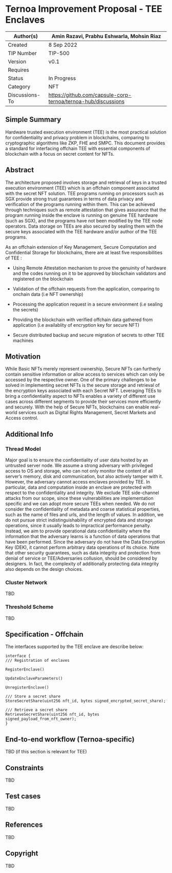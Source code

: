 # Ternoa Improvement Proposal - TEE Enclaves

| Author(s)      | Amin Razavi, Prabhu Eshwarla, Mohsin Riaz |
| ----------- | ----------- |
| Created   | 8 Sep 2022       |
| TIP Number   | TIP-500       |
| Version   | v0.1       |
| Requires   | <Link to Basic NFT TIP here>       |
| Status | In Progress       |
| Category   | NFT       |
| Discussions-To   | https://github.com/capsule-corp-ternoa/ternoa-hub/discussions     |


## Simple Summary
Hardware trusted execution environment (TEE) is the most practical solution for confidentiality and privacy problem in blockchains, comparing to cryptographic algorithms like ZKP, FHE and SMPC. This document provides a standard for interfacing offchain TEE with essential components of blockchain with a focus on secret content for NFTs. 


## Abstract

The architecture proposed involves storage and retrieval of keys in a trusted execution environment (TEE) which is an offchain component associated with the secret NFT solution. TEE programs running on processors such as SGX provide strong trust guarantees in terms of data privacy and verification of the programs running within them. This can be achieved through techniques such as remote attestation that gives assurance that the program running inside the enclave is running on genuine TEE hardware (such as SGX), and the programs have not been modified by the TEE node operators. Data storage on TEEs are also secured by sealing them with the secure keys associated with the TEE hardware and/or author of the TEE programs. 

As an offchain extension of Key Management, Secure Computation and Confidential Storage for blockchains, there are at least five responsibilities of TEE : 

- Using Remote Attestation mechanism to prove the genuinity of hardware and the codes running on it to be approved by blockchain validators and registered on the blockchain

- Validation of the offchain requests from the application, comparing to onchain data (i.e NFT ownership)

- Processing the application request in a secure environment (i.e sealing the secrets)

- Providing the blockchain with verified offchain data gathered from application  (i.e availablity of encryption key for secure NFT)

- Secure distributed backup and secure migration of secrets to other TEE machines


## Motivation
While Basic NFTs merely represent ownership, Secure NFTs can furtherly contain sensitive information or allow access to services which can only be accessed by the respective owner. One of the primary challenges to be solved in implementing secret NFTs is the secure storage and retrieval of the encryption keys associated with each Secret NFT. 
Leveraging TEEs to bring a confidentiality aspect to NFTs enables a variety of different use cases across different segments to provide their services more efficiently and securely. With the help of  Secure NFTs, blockchains can enable real-world services such as Digital Rights Management, Secret Markets and Access control.


## Additional Info

### Thread Model
Major goal is to ensure the confidentiality of user data hosted by an untrusted server node. We assume a strong adversary with privileged access to OS and storage, who can not only monitor the content of all server’s memory, disk and communication, but also actively tamper with it. However, the adversary cannot access enclaves provided by TEE. In particular, data and computation inside an enclave are protected with respect to the confidentiality and integrity. We exclude TEE side-channel attacks from our scope, since these vulnerabilities are implementation specific and we can adopt more secure TEEs when needed. We do not consider the confidentiality of metadata and coarse statistical properties, such as the name of files and urls, and the length of values. In addition, we do not pursue strict indistinguishability of encrypted data and storage operations, since it usually leads to impractical performance penalty. Instead, we aim to provide operational data confidentiality where the information that the adversary learns is a function of data operations that have been performed. Since the adversary do not have the Data Encryption Key (DEK), it cannot perform arbitrary data operations of its choice.
Note that other security guarantees, such as data integrity and protection from denial of service or TEE/Adversaries collusion, should be considered by designers. In fact, the complexity of additionally protecting data integrity also depends on the design choices.

### Cluster Network
TBD

### Threshold Scheme
TBD

## Specification - Offchain

The interfaces supported by the TEE enclave are describe below:
```
interface {
/// Registration of enclaves

RegisterEnclave()

UpdateEnclaveParameters()

UnregisterEnclave()

/// Store a secret share
StoreSecretShare(uint256 nft_id, bytes signed_encrypted_secret_share);

/// Retrieve a secret share
RetrieveSecretShare(uint256 nft_id, bytes signed_payload_from_nft_owner);
}

```

## End-to-end workflow (Ternoa-specific)
TBD (if this section is relevant for TEE)


## Constraints
TBD

## Test cases
TBD
 
## References
TBD

## Copyright
TBD